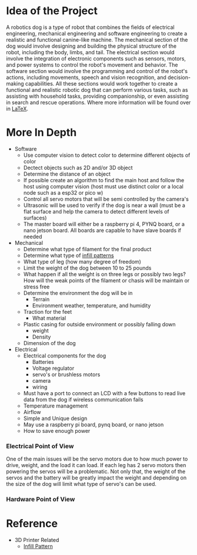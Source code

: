 # Idea of the Project

A robotics dog is a type of robot that combines the fields of electrical engineering, mechanical engineering and software engineering to create a realistic and functional canine-like machine. The mechanical section of the dog would involve designing and building the physical structure of the robot, including the body, limbs, and tail. The electrical section would involve the integration of electronic components such as sensors, motors, and power systems to control the robot's movement and behavior. The software section would involve the programming and control of the robot's actions, including movements, speech and vision recognition, and decision-making capabilities. All these sections would work together to create a functional and realistic robotic dog that can perform various tasks, such as assisting with household tasks, providing companionship, or even assisting in search and rescue operations. Where more information will be found over in [LaTeX](https://www.overleaf.com/7552569246fycsxpckjfby).

# More In Depth

- Software
  - Use computer vision to detect color to determine different objects of color
  - Dectect objects such as 2D and/or 3D object 
  - Determine the distance of an object
  - If possible create an algorithm to find the main host and follow the host using computer vision (host must use distinct color or a local node such as a esp32 or pico w)
  - Control all servo motors that will be semi controlled by the camera's
  - Ultrasonic will be used to verify if the dog is near a wall (must be a flat surface and help the camera to detect different levels of surfaces)
  - The master board will either be a raspberry pi 4, PYNQ board, or a nano jetson board. All boards are capable to have slave boards if needed
- Mechanical
  - Determine what type of filament for the final product
  - Determine what type of [infill patterns](https://all3dp.com/2/cura-infill-patterns-all-you-need-to-know/)
  - What type of leg (how many degree of freedom)
  - Limit the weight of the dog between 10 to 25 pounds
  - What happen if all the weight is on three legs or possibly two legs? How will the weak points of the filament or chasis will be maintain or stress free
  - Determine the environment the dog will be in
    - Terrain
    - Environment weather, temperature, and humidity
  - Traction for the feet
    - What material
  - Plastic casing for outside environment or possibly falling down 
    - weight
    - Density
  - Dimension of the dog
- Electrical
  - Electrical components for the dog
    - Batteries
    - Voltage regulator
    - servo's or brushless motors
    - camera
    - wiring
  - Must have a port to connect an LCD with a few buttons to read live data from the dog if wireless communication fails
  - Temperature management
  - Airflow
  - Simple and Unique design
  - May use a raspberry pi board, pynq board, or nano jetson
  - How to save enough power 
  

### Electrical Point of View

One of the main issues will be the servo motors due to how much power to drive, weight, and the load it can load. If each leg has 2 servo motors then powering the servos will be a problematic. Not only that, the weight of the servos and the battery will be greatly impact the weight and depending on the size of the dog will limit what type of servo's can be used. 



### Hardware Point of View


# Reference
- 3D Printer Related
  - [Infill Pattern](https://all3dp.com/2/cura-infill-patterns-all-you-need-to-know/)

